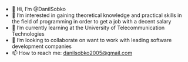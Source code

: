 - 👋 Hi, I’m @DanilSobko
- 👀 I’m interested in gaining theoretical knowledge and practical skills in the field of programming in order to get a job with a decent salary
- 🌱 I’m currently learning at the University of Telecommunication Technologies
- 💞️ I’m looking to collaborate on want to work with leading software development companies
- 📫 How to reach me: danilsobko2005@gmail.com

<!---
DanilSobko/DanilSobko is a ✨ special ✨ repository because its `README.md` (this file) appears on your GitHub profile.
You can click the Preview link to take a look at your changes.
--->
